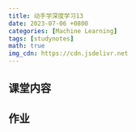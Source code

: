 ```yaml
---
title: 动手学深度学习13
date: 2023-07-06 +0800
categories: [Machine Learning]
tags: [studynotes]   
math: true
img_cdn: https://cdn.jsdelivr.net
---
```

## 课堂内容
## 作业